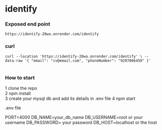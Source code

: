 # identify

### Exposed end point
``https://identify-20wa.onrender.com/identify``


### curl
` curl --location 'https://identify-20wa.onrender.com/identify' \
--data-raw '{
"email": "cv@email.com",
"phoneNumber": "9207866458"
}'
`






# <h3>How to start</h3>
1 clone the repo <br/>
2 npm install <br/>
3 create your mysql db and add its details in .env file
4 npm start


.env file

PORT=4000
DB_NAME=your_db_name
DB_USERNAME=root or your username
DB_PASSWORD= your password
DB_HOST=localhost or the host 




